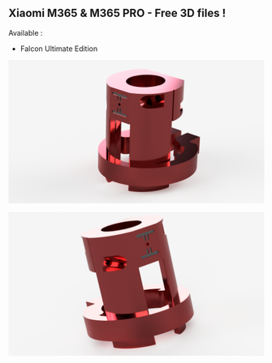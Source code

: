 ## Xiaomi M365 & M365 PRO - Free 3D files !

Available :

- Falcon Ultimate Edition

![Falcon Ultimate Edition](images/falcon/00.png)

![Falcon Ultimate Edition](images/falcon/01.png)
